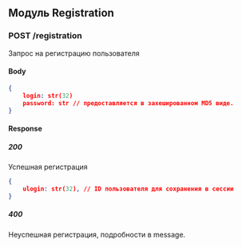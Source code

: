 ## Модуль Registration

### **POST** /registration

Запрос на регистрацию пользователя

#### Body

```json
{
    login: str(32)
    password: str // предоставляется в захешированном MD5 виде.
}
```

#### Response

##### 200

Успешная регистрация

```json
{
    ulogin: str(32), // ID пользователя для сохранения в сессии
}
```

##### 400

Неуспешная регистрация, подробности в message.
